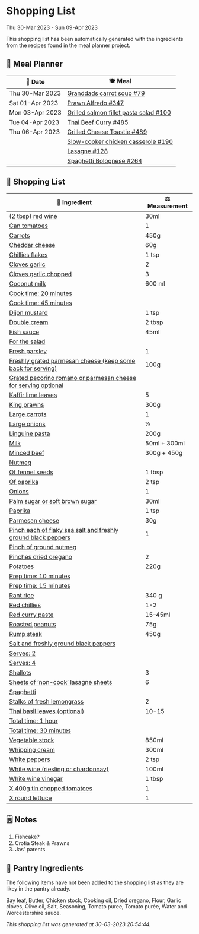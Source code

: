 # Shopping List

Thu 30-Mar 2023 - Sun 09-Apr 2023

This shopping list has been automatically generated with the ingredients from the recipes found in the meal planner project.

## 📅 Meal Planner

|📅 Date| 🍽️ Meal|
|----|----|
|Thu 30-Mar 2023|[Granddads carrot soup #79](https://github.com/jcallaghan/The-Cookbook/issues/79)|
|Sat 01-Apr 2023|[Prawn Alfredo #347](https://github.com/jcallaghan/The-Cookbook/issues/347)|
|Mon 03-Apr 2023|[Grilled salmon fillet pasta salad #100](https://github.com/jcallaghan/The-Cookbook/issues/100)|
|Tue 04-Apr 2023|[Thai Beef Curry #485](https://github.com/jcallaghan/The-Cookbook/issues/485)|
|Thu 06-Apr 2023|[Grilled Cheese Toastie #489](https://github.com/jcallaghan/The-Cookbook/issues/489)|
||[Slow-cooker chicken casserole #190](https://github.com/jcallaghan/The-Cookbook/issues/190)|
||[Lasagne  #128](https://github.com/jcallaghan/The-Cookbook/issues/128)|
||[Spaghetti  Bolognese #264](https://github.com/jcallaghan/The-Cookbook/issues/264)|

## 🛒 Shopping List

| 🍌 Ingredient| ⚖️ Measurement|
|----------|-----------|
|[(2 tbsp) red wine](https://www.sainsburys.co.uk/gol-ui/SearchResults/(2%20tbsp)%20red%20wine)|30ml|
|[Can tomatoes](https://www.sainsburys.co.uk/gol-ui/SearchResults/Can%20tomatoes)|1|
|[Carrots](https://www.sainsburys.co.uk/gol-ui/SearchResults/Carrots)|450g|
|[Cheddar cheese](https://www.sainsburys.co.uk/gol-ui/SearchResults/Cheddar%20cheese)|60g|
|[Chillies flakes](https://www.sainsburys.co.uk/gol-ui/SearchResults/Chillies%20flakes)|1 tsp|
|[Cloves garlic](https://www.sainsburys.co.uk/gol-ui/SearchResults/Cloves%20garlic)|2|
|[Cloves garlic chopped](https://www.sainsburys.co.uk/gol-ui/SearchResults/Cloves%20garlic%20chopped)|3|
|[Coconut milk](https://www.sainsburys.co.uk/gol-ui/SearchResults/Coconut%20milk)|600 ml|
|[Cook time: 20 minutes](https://www.sainsburys.co.uk/gol-ui/SearchResults/Cook%20time:%2020%20minutes)||
|[Cook time: 45 minutes](https://www.sainsburys.co.uk/gol-ui/SearchResults/Cook%20time:%2045%20minutes)||
|[Dijon mustard](https://www.sainsburys.co.uk/gol-ui/SearchResults/Dijon%20mustard)|1 tsp|
|[Double cream](https://www.sainsburys.co.uk/gol-ui/SearchResults/Double%20cream)|2 tbsp|
|[Fish sauce](https://www.sainsburys.co.uk/gol-ui/SearchResults/Fish%20sauce)|45ml|
|[For the salad](https://www.sainsburys.co.uk/gol-ui/SearchResults/For%20the%20salad)||
|[Fresh parsley](https://www.sainsburys.co.uk/gol-ui/SearchResults/Fresh%20parsley)|1|
|[Freshly grated parmesan cheese (keep some back for serving)](https://www.sainsburys.co.uk/gol-ui/SearchResults/Freshly%20grated%20parmesan%20cheese%20(keep%20some%20back%20for%20serving))|100g|
|[Grated pecorino romano or parmesan cheese for serving optional](https://www.sainsburys.co.uk/gol-ui/SearchResults/Grated%20pecorino%20romano%20or%20parmesan%20cheese%20for%20serving%20optional)||
|[Kaffir lime leaves](https://www.sainsburys.co.uk/gol-ui/SearchResults/Kaffir%20lime%20leaves)|5|
|[King prawns](https://www.sainsburys.co.uk/gol-ui/SearchResults/King%20prawns)|300g|
|[Large carrots](https://www.sainsburys.co.uk/gol-ui/SearchResults/Large%20carrots)|1|
|[Large onions](https://www.sainsburys.co.uk/gol-ui/SearchResults/Large%20onions)|½|
|[Linguine pasta](https://www.sainsburys.co.uk/gol-ui/SearchResults/Linguine%20pasta)|200g|
|[Milk](https://www.sainsburys.co.uk/gol-ui/SearchResults/Milk)|50ml + 300ml|
|[Minced beef](https://www.sainsburys.co.uk/gol-ui/SearchResults/Minced%20beef)|300g + 450g|
|[Nutmeg](https://www.sainsburys.co.uk/gol-ui/SearchResults/Nutmeg)||
|[Of fennel seeds](https://www.sainsburys.co.uk/gol-ui/SearchResults/Of%20fennel%20seeds)|1 tbsp|
|[Of paprika](https://www.sainsburys.co.uk/gol-ui/SearchResults/Of%20paprika)|2 tsp|
|[Onions](https://www.sainsburys.co.uk/gol-ui/SearchResults/Onions)|1|
|[Palm sugar or soft brown sugar](https://www.sainsburys.co.uk/gol-ui/SearchResults/Palm%20sugar%20or%20soft%20brown%20sugar)|30ml|
|[Paprika](https://www.sainsburys.co.uk/gol-ui/SearchResults/Paprika)|1 tsp|
|[Parmesan cheese](https://www.sainsburys.co.uk/gol-ui/SearchResults/Parmesan%20cheese)|30g|
|[Pinch each of flaky sea salt and freshly ground black peppers](https://www.sainsburys.co.uk/gol-ui/SearchResults/Pinch%20each%20of%20flaky%20sea%20salt%20and%20freshly%20ground%20black%20peppers)|1|
|[Pinch of ground nutmeg](https://www.sainsburys.co.uk/gol-ui/SearchResults/Pinch%20of%20ground%20nutmeg)||
|[Pinches dried oregano](https://www.sainsburys.co.uk/gol-ui/SearchResults/Pinches%20dried%20oregano)|2|
|[Potatoes](https://www.sainsburys.co.uk/gol-ui/SearchResults/Potatoes)|220g|
|[Prep time: 10 minutes](https://www.sainsburys.co.uk/gol-ui/SearchResults/Prep%20time:%2010%20minutes)||
|[Prep time: 15 minutes](https://www.sainsburys.co.uk/gol-ui/SearchResults/Prep%20time:%2015%20minutes)||
|[Rant rice](https://www.sainsburys.co.uk/gol-ui/SearchResults/Rant%20rice)|340 g|
|[Red chillies](https://www.sainsburys.co.uk/gol-ui/SearchResults/Red%20chillies)|1-2|
|[Red curry paste](https://www.sainsburys.co.uk/gol-ui/SearchResults/Red%20curry%20paste)|15–45ml|
|[Roasted peanuts](https://www.sainsburys.co.uk/gol-ui/SearchResults/Roasted%20peanuts)|75g|
|[Rump steak](https://www.sainsburys.co.uk/gol-ui/SearchResults/Rump%20steak)|450g|
|[Salt and freshly ground black peppers](https://www.sainsburys.co.uk/gol-ui/SearchResults/Salt%20and%20freshly%20ground%20black%20peppers)||
|[Serves: 2](https://www.sainsburys.co.uk/gol-ui/SearchResults/Serves:%202)||
|[Serves: 4](https://www.sainsburys.co.uk/gol-ui/SearchResults/Serves:%204)||
|[Shallots](https://www.sainsburys.co.uk/gol-ui/SearchResults/Shallots)|3|
|[Sheets of ‘non-cook’ lasagne sheets](https://www.sainsburys.co.uk/gol-ui/SearchResults/Sheets%20of%20‘non-cook’%20lasagne%20sheets)|6|
|[Spaghetti](https://www.sainsburys.co.uk/gol-ui/SearchResults/Spaghetti)||
|[Stalks of fresh lemongrass](https://www.sainsburys.co.uk/gol-ui/SearchResults/Stalks%20of%20fresh%20lemongrass)|2|
|[Thai basil leaves (optional)](https://www.sainsburys.co.uk/gol-ui/SearchResults/Thai%20basil%20leaves%20(optional))|10-15|
|[Total time: 1 hour](https://www.sainsburys.co.uk/gol-ui/SearchResults/Total%20time:%201%20hour)||
|[Total time: 30 minutes](https://www.sainsburys.co.uk/gol-ui/SearchResults/Total%20time:%2030%20minutes)||
|[Vegetable stock](https://www.sainsburys.co.uk/gol-ui/SearchResults/Vegetable%20stock)|850ml|
|[Whipping cream](https://www.sainsburys.co.uk/gol-ui/SearchResults/Whipping%20cream)|300ml|
|[White peppers](https://www.sainsburys.co.uk/gol-ui/SearchResults/White%20peppers)|2 tsp|
|[White wine (riesling or chardonnay)](https://www.sainsburys.co.uk/gol-ui/SearchResults/White%20wine%20(riesling%20or%20chardonnay))|100ml|
|[White wine vinegar](https://www.sainsburys.co.uk/gol-ui/SearchResults/White%20wine%20vinegar)|1 tbsp|
|[X 400g tin chopped tomatoes](https://www.sainsburys.co.uk/gol-ui/SearchResults/X%20400g%20tin%20chopped%20tomatoes)|1|
|[X round lettuce](https://www.sainsburys.co.uk/gol-ui/SearchResults/X%20round%20lettuce)|1|

## 🗒️ Notes

1. Fishcake?
1. Crotia Steak & Prawns
1. Jas' parents

## 🏪 Pantry Ingredients

The following items have not been added to the shopping list as they are likey in the pantry already.

Bay leaf, Butter, Chicken stock, Cooking oil, Dried oregano, Flour, Garlic cloves, Olive oil, Salt, Seasoning, Tomato puree, Tomato purée, Water and Worcestershire sauce.


_This shopping list was generated at 30-03-2023 20:54:44._